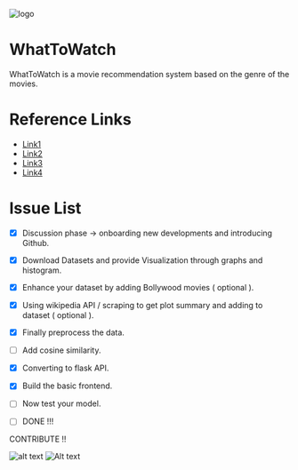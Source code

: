 ![logo](https://hacktoberfest.digitalocean.com/assets/HF-full-logo-b05d5eb32b3f3ecc9b2240526104cf4da3187b8b61963dd9042fdc2536e4a76c.svg)

# WhatToWatch
WhatToWatch is a movie recommendation system based on the genre of the movies.

# Reference Links

* [Link1](https://www.geeksforgeeks.org/python-implementation-of-movie-recommender-system/?ref=rp)
* [Link2](https://www.geeksforgeeks.org/movie-recommender-based-on-plot-summary-using-tf-idf-vectorization-and-cosine-similarity/?ref=rp)
* [Link3](https://www.mygreatlearning.com/blog/masterclass-on-movie-recommendation-system/)
* [Link4](https://emerj.com/ai-sector-overviews/use-cases-recommendation-systems/)

# Issue List

 - [x] Discussion phase -> onboarding new developments and introducing Github.
 - [x] Download Datasets and provide Visualization through graphs and histogram.
 - [x] Enhance your dataset by adding Bollywood movies ( optional ).
 - [x] Using wikipedia API / scraping to get plot summary and adding to dataset ( optional ).
 - [x] Finally preprocess the data.
 - [ ] Add cosine similarity.
 - [X] Converting to flask API.
 - [X]  Build the basic frontend.
 - [ ] Now test your model.
 - [ ] DONE !!! 


CONTRIBUTE !! 

![alt text](https://github.com/[agarwalharshprakash]/[WhatToWatch]/blob/[branch]/Screenshot(43).png?raw=true)
![Alt text](relative/path/to/Screenshot(43).png?raw=true "Title")

